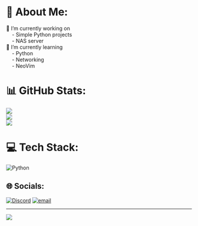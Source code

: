 # 💫 About Me:
🔭 I’m currently working on<br>
&nbsp;&nbsp;&nbsp;&nbsp;- Simple Python projects<br>
&nbsp;&nbsp;&nbsp;&nbsp;- NAS server<br>
🌱 I’m currently learning<br>
&nbsp;&nbsp;&nbsp;&nbsp;- Python<br>
&nbsp;&nbsp;&nbsp;&nbsp;- Networking<br>
&nbsp;&nbsp;&nbsp;&nbsp;- NeoVim

# 📊 GitHub Stats:
![](https://github-readme-stats.vercel.app/api?username=Hakuchooo&theme=nord&hide_border=false&include_all_commits=false&count_private=false)<br/>
![](https://nirzak-streak-stats.vercel.app/?user=Hakuchooo&theme=nord&hide_border=false)<br/>
![](https://github-readme-stats.vercel.app/api/top-langs/?username=Hakuchooo&theme=nord&hide_border=false&include_all_commits=false&count_private=false&layout=compact)


# 💻 Tech Stack:
![Python](https://img.shields.io/badge/python-3670A0?style=for-the-badge&logo=python&logoColor=ffdd54)


## 🌐 Socials:
[![Discord](https://img.shields.io/badge/Discord-%237289DA.svg?logo=discord&logoColor=white)](https://discord.gg/https://discord.com/invite/UwKzVGNz) [![email](https://img.shields.io/badge/Email-D14836?logo=gmail&logoColor=white)](mailto:officialhakucho@gmail.com) 


---
[![](https://visitcount.itsvg.in/api?id=Hakuchooo&icon=0&color=0)](https://visitcount.itsvg.in)

<!-- Proudly created with GPRM ( https://gprm.itsvg.in ) -->
